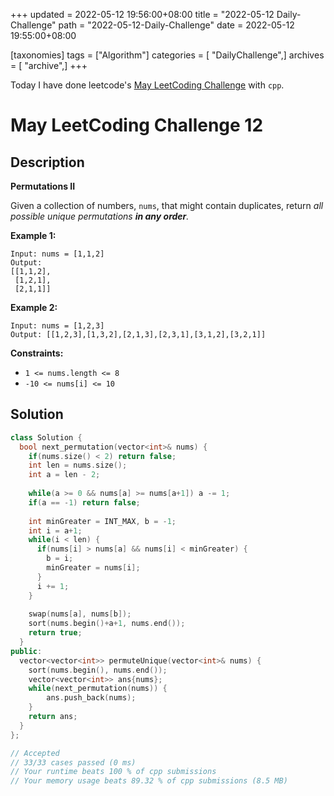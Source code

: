 +++
updated = 2022-05-12 19:56:00+08:00
title = "2022-05-12 Daily-Challenge"
path = "2022-05-12-Daily-Challenge"
date = 2022-05-12 19:55:00+08:00

[taxonomies]
tags = ["Algorithm"]
categories = [ "DailyChallenge",]
archives = [ "archive",]
+++

Today I have done leetcode's [May LeetCoding Challenge](https://leetcode.com/problems/permutations-ii/) with `cpp`.

<!-- more -->

# May LeetCoding Challenge 12

## Description

**Permutations II**

Given a collection of numbers, `nums`, that might contain duplicates, return *all possible unique permutations **in any order**.*

 

**Example 1:**

```
Input: nums = [1,1,2]
Output:
[[1,1,2],
 [1,2,1],
 [2,1,1]]
```

**Example 2:**

```
Input: nums = [1,2,3]
Output: [[1,2,3],[1,3,2],[2,1,3],[2,3,1],[3,1,2],[3,2,1]]
```

 

**Constraints:**

- `1 <= nums.length <= 8`
- `-10 <= nums[i] <= 10`

## Solution

``` cpp
class Solution {
  bool next_permutation(vector<int>& nums) {
    if(nums.size() < 2) return false;
    int len = nums.size();
    int a = len - 2;
    
    while(a >= 0 && nums[a] >= nums[a+1]) a -= 1;
    if(a == -1) return false;
    
    int minGreater = INT_MAX, b = -1;
    int i = a+1;
    while(i < len) {
      if(nums[i] > nums[a] && nums[i] < minGreater) {
        b = i;
        minGreater = nums[i];
      }
      i += 1;
    }
    
    swap(nums[a], nums[b]);
    sort(nums.begin()+a+1, nums.end());
    return true;
  }
public:
  vector<vector<int>> permuteUnique(vector<int>& nums) {
    sort(nums.begin(), nums.end());
    vector<vector<int>> ans{nums};
    while(next_permutation(nums)) {
        ans.push_back(nums);
    }
    return ans;
  }
};

// Accepted
// 33/33 cases passed (0 ms)
// Your runtime beats 100 % of cpp submissions
// Your memory usage beats 89.32 % of cpp submissions (8.5 MB)
```
